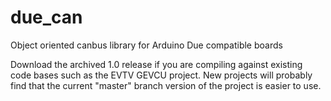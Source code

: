 due_can
=======

Object oriented canbus library for Arduino Due compatible boards

Download the archived 1.0 release if you are compiling against existing
code bases such as the EVTV GEVCU project. New projects will probably
find that the current "master" branch version of the project is easier
to use.
